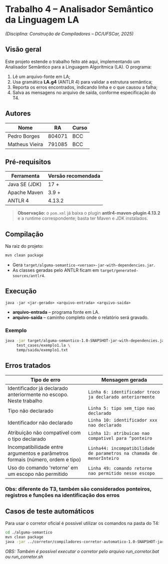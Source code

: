 # Trabalho 4 – Analisador **Semântico** da Linguagem LA  
*(Disciplina: Construção de Compiladores – DC/UFSCar, 2025)*

## Visão geral

Este projeto estende o trabalho feito até aqui, implementando um Analisador Semântico para a Linguagem Algorítmica (LA). 
O programa:

1. Lê um arquivo-fonte em LA;
2. Usa gramática **LA.g4** (ANTLR 4) para validar a estrutura semântica;
3. Reporta os erros encontrados, indicando linha e o que causou a falha;
5. Salva as mensagens no arquivo de saída, conforme especificação do T4.

## Autores

| Nome | RA | Curso |
|------|----|-------|
| Pedro Borges | 804071 | BCC |
| Matheus Vieira | 791085 | BCC |

## Pré-requisitos

| Ferramenta | Versão recomendada |
|------------|-------------------|
| Java SE (JDK) | 17 + |
| Apache Maven | 3.9 + |
| ANTLR 4 | 4.13.2 |

> **Observação:** o `pom.xml` já baixa o plugin **antlr4-maven-plugin 4.13.2** e a runtime correspondente; basta ter Maven e JDK instalados.  

## Compilação

Na raiz do projeto:

```bash
mvn clean package
```

* Gera `target/alguma-semantico-<versao>-jar-with-dependencies.jar`.  
* As classes geradas pelo ANTLR ficam em `target/generated-sources/antlr4`.

## Execução

```
java -jar <jar-gerado> <arquivo-entrada> <arquivo-saida>
```

* **arquivo-entrada** – programa fonte em LA.  
* **arquivo-saida**  – caminho completo onde o relatório será gravado.

### Exemplo

```bash
java -jar target/alguma-semantico-1.0-SNAPSHOT-jar-with-dependencies.jar \
     test_cases/exemplo1.la \
     temp/saida/exemplo1.txt
```

## Erros tratados

Tipo de erro | Mensagem gerada
-------------|----------------
Identificador já declarado anteriormente no escopo. Neste trabalho  | `Linha 6: identificador troco ja declarado anteriormente`
Tipo não declarado | `Linha 5: tipo sem_tipo nao declarado`
Identificador não declarado | `Linha 10: identificador xxx nao declarado`
Atribuição não compatível com o tipo declarado | `Linha 12: atribuicao nao compativel para ^ponteiro`
Incompatibilidade entre argumentos e parâmetros formais (número, ordem e tipo) | `Linha44: incompatibilidade de parametros na chamada de menorInteiro`
Uso do comando 'retorne' em um escopo não permitido | `Linha 49: comando retorne nao permitido nesse escopo`

### Obs: diferente do T3, também são considerados ponteiros, registros e funções na identificação dos erros


## Casos de teste automáticos

Para usar o corretor oficial é possivel utilizar os comandos na pasta do T4:

```bash
cd ./alguma-semantico
mvn clean package
java -jar ../corretor/compiladores-corretor-automatico-1.0-SNAPSHOT-jar-with-dependencies.jar  "java -jar ./target/alguma-semantico-1.0-SNAPSHOT-jar-with-dependencies.jar" gcc ../corretor/temp/ ../corretor/casos-de-teste/ "804071, 791085" t4
```
*OBS: Também é possível executar o corretor pelo arquivo run_corretor.bat ou run_corretor.sh*

